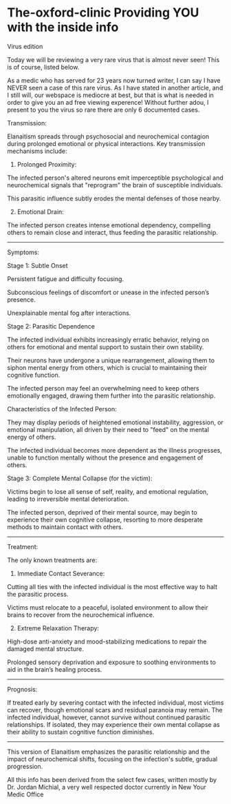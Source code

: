 # The-oxford-clinic Providing YOU with the inside info
Virus edition


Today we will be reviewing a very rare virus that is almost never seen! This is of course, listed below.

As a medic who has served for 23 years now turned writer, I can say I have NEVER seen a case of this rare virus.
As I have stated in another article, and I still will, our webspace is mediocre at best, but that is what is needed in order to give you an ad free viewing experence!
Without further adou, I present to you the virus so rare there are only 6 documented cases.

Transmission:

Elanaitism spreads through psychosocial and neurochemical contagion during prolonged emotional or physical interactions. Key transmission mechanisms include:

1. Prolonged Proximity:

The infected person's altered neurons emit imperceptible psychological and neurochemical signals that "reprogram" the brain of susceptible individuals.

This parasitic influence subtly erodes the mental defenses of those nearby.



2. Emotional Drain:

The infected person creates intense emotional dependency, compelling others to remain close and interact, thus feeding the parasitic relationship.





---

Symptoms:

Stage 1: Subtle Onset

Persistent fatigue and difficulty focusing.

Subconscious feelings of discomfort or unease in the infected person’s presence.

Unexplainable mental fog after interactions.


Stage 2: Parasitic Dependence

The infected individual exhibits increasingly erratic behavior, relying on others for emotional and mental support to sustain their own stability.

Their neurons have undergone a unique rearrangement, allowing them to siphon mental energy from others, which is crucial to maintaining their cognitive function.

The infected person may feel an overwhelming need to keep others emotionally engaged, drawing them further into the parasitic relationship.

Characteristics of the Infected Person:

They may display periods of heightened emotional instability, aggression, or emotional manipulation, all driven by their need to "feed" on the mental energy of others.

The infected individual becomes more dependent as the illness progresses, unable to function mentally without the presence and engagement of others.



Stage 3: Complete Mental Collapse (for the victim):

Victims begin to lose all sense of self, reality, and emotional regulation, leading to irreversible mental deterioration.

The infected person, deprived of their mental source, may begin to experience their own cognitive collapse, resorting to more desperate methods to maintain contact with others.



---

Treatment:

The only known treatments are:

1. Immediate Contact Severance:

Cutting all ties with the infected individual is the most effective way to halt the parasitic process.

Victims must relocate to a peaceful, isolated environment to allow their brains to recover from the neurochemical influence.



2. Extreme Relaxation Therapy:

High-dose anti-anxiety and mood-stabilizing medications to repair the damaged mental structure.

Prolonged sensory deprivation and exposure to soothing environments to aid in the brain’s healing process.





---

Prognosis:

If treated early by severing contact with the infected individual, most victims can recover, though emotional scars and residual paranoia may remain. The infected individual, however, cannot survive without continued parasitic relationships. If isolated, they may experience their own mental collapse as their ability to sustain cognitive function diminishes.


---

This version of Elanaitism emphasizes the parasitic relationship and the impact of neurochemical shifts, focusing on the infection's subtle, gradual progression.


All this info has been derived from the select few cases, written mostly by Dr. Jordan Michial, a very well respected doctor currently in New Your Medic Office


